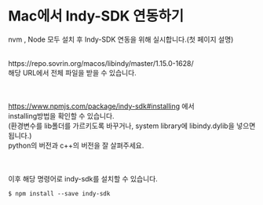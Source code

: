 # Mac에서 Indy-SDK 연동하기

nvm , Node 모두 설치 후 Indy-SDK 연동을 위해 실시합니다.(첫 페이지 설명)

</br>
https://repo.sovrin.org/macos/libindy/master/1.15.0-1628/ </br>
해당 URL에서 전체 파일을 받을 수 있습니다.

<br></br>
https://www.npmjs.com/package/indy-sdk#installing 에서 
</br>installing방법을 확인할 수 있습니다. </br>
(환경변수를 lib폴더를 가르키도록 바꾸거나, system library에 libindy.dylib을 넣으면 됩니다.) </br>
python의 버전과 c++의 버전을 잘 살펴주세요.

<br></br>
이후 해당 명령어로 indy-sdk를 설치할 수 있습니다.
```
$ npm install --save indy-sdk
```
